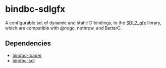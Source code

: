 # bindbc-sdlgfx

A configurable set of dynamic and static D bindings, to the [SDL2_gfx](https://sourceforge.net/projects/sdl2gfx/) library, which are compatible with @nogc, nothrow, and BetterC.

## Dependencies
* [bindbc-loader](https://github.com/BindBC/bindbc-loader)
* [bindbc-sdl](https://github.com/BindBC/bindbc-sdl)
